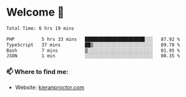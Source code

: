 # Welcome 🦘

<!--START_SECTION:waka-->

```txt
Total Time: 6 hrs 19 mins

PHP          5 hrs 33 mins   ██████████████████████░░░   87.92 %
TypeScript   37 mins         ██▒░░░░░░░░░░░░░░░░░░░░░░   09.78 %
Bash         7 mins          ▒░░░░░░░░░░░░░░░░░░░░░░░░   01.95 %
JSON         1 min           ░░░░░░░░░░░░░░░░░░░░░░░░░   00.35 %
```

<!--END_SECTION:waka-->

### 📫 Where to find me:

-   Website: [kieranproctor.com](https://kieranproctor.com/)
